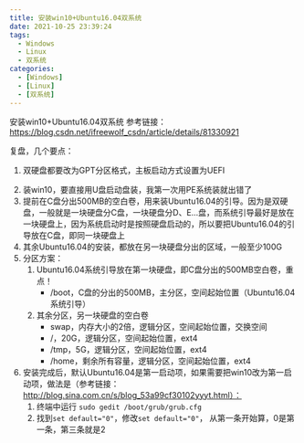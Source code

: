```yaml
---
title: 安装win10+Ubuntu16.04双系统
date: 2021-10-25 23:39:24
tags:
  - Windows
  - Linux
  - 双系统
categories:
  - [Windows]
  - [Linux]
  - [双系统]
---
```

安装win10+Ubuntu16.04双系统
参考链接：https://blog.csdn.net/ifreewolf_csdn/article/details/81330921

复盘，几个要点：
1. 双硬盘都要改为GPT分区格式，主板启动方式设置为UEFI

<!-- more -->

2. 装win10，要直接用U盘启动盘装，我第一次用PE系统装就出错了
3. 提前在C盘分出500MB的空白卷，用来装Ubuntu16.04的引导。因为是双硬盘，一般就是一块硬盘分C盘，一块硬盘分D、E...盘，而系统引导最好是放在一块硬盘上，因为系统启动时是按照硬盘启动的，所以要把Ubuntu16.04的引导放在C盘，即同一块硬盘上
4. 其余Ubuntu16.04的安装，都放在另一块硬盘分出的区域，一般至少100G
5. 分区方案：
    1. Ubuntu16.04系统引导放在第一块硬盘，即C盘分出的500MB空白卷，重点！
        + /boot，C盘的分出的500MB，主分区，空间起始位置（Ubuntu16.04系统引导）
    2. 其余分区，另一块硬盘的空白卷
        + swap，内存大小的2倍，逻辑分区，空间起始位置，交换空间
        + /，20G，逻辑分区，空间起始位置，ext4
        + /tmp，5G，逻辑分区，空间起始位置，ext4
        + /home，剩余所有容量，逻辑分区，空间起始位置，ext4
6. 安装完成后，默认Ubuntu16.04是第一启动项，如果需要把win10改为第一启动项，做法是（参考链接：http://blog.sina.com.cn/s/blog_53a99cf30102yyyt.html）：
    1. 终端中运行 `sudo gedit /boot/grub/grub.cfg`
    2. 找到`set default="0"`，修改`set default="0"`， 从第一条开始算，0是第一条，第三条就是2